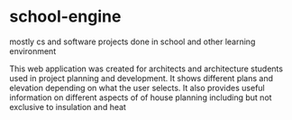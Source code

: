# school-engine
mostly cs and software projects done in school and other learning environment

This web application was created for architects and architecture students used in project planning and development. It shows different plans and elevation
depending on what the user selects. It also provides useful information on different aspects of of house planning including but not exclusive to insulation
and heat
